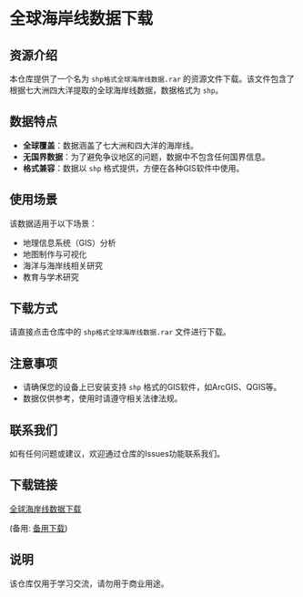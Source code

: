 # 全球海岸线数据下载

## 资源介绍

本仓库提供了一个名为 `shp格式全球海岸线数据.rar` 的资源文件下载。该文件包含了根据七大洲四大洋提取的全球海岸线数据，数据格式为 `shp`。

## 数据特点

- **全球覆盖**：数据涵盖了七大洲和四大洋的海岸线。
- **无国界数据**：为了避免争议地区的问题，数据中不包含任何国界信息。
- **格式兼容**：数据以 `shp` 格式提供，方便在各种GIS软件中使用。

## 使用场景

该数据适用于以下场景：

- 地理信息系统（GIS）分析
- 地图制作与可视化
- 海洋与海岸线相关研究
- 教育与学术研究

## 下载方式

请直接点击仓库中的 `shp格式全球海岸线数据.rar` 文件进行下载。

## 注意事项

- 请确保您的设备上已安装支持 `shp` 格式的GIS软件，如ArcGIS、QGIS等。
- 数据仅供参考，使用时请遵守相关法律法规。

## 联系我们

如有任何问题或建议，欢迎通过仓库的Issues功能联系我们。

## 下载链接
[全球海岸线数据下载](https://pan.quark.cn/s/93a9af31be1a) 

(备用: [备用下载](https://pan.baidu.com/s/1eJSHWufZ1BM7IpmJxvVwtA?pwd=1234))

## 说明

该仓库仅用于学习交流，请勿用于商业用途。
